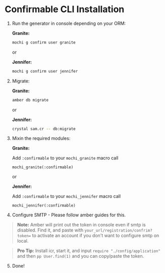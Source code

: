 # Confirmable CLI Installation

1. Run the generator in console depending on your ORM:  

    **Granite:**  
    ```bash
    mochi g confirm user granite
    ```  

    or

    **Jennifer:**  
    ```bash
    mochi g confirm user jennifer
    ```  

2. Migrate:

    **Granite:**  
    ```bash
    amber db migrate
    ```

    or

    **Jennifer:**  
    ```bash
    crystal sam.cr -- db:migrate
    ``` 

3. Mixin the required modules:

    **Granite:**

    Add `:confirmable` to your `mochi_granite` macro call
    ```crystal
    mochi_granite(:confirmable)
    ```

    or

    **Jennifer:**

    Add `:confirmable` to your `mochi_jennifer` macro call
    ```crystal
    mochi_jennifer(:confirmable)
    ```

4. Configure SMTP - Please follow amber guides for this.  

> **Note:** Amber will print out the token in console even if smtp is disabled. Find it, and paste with `your_url/registration/confrim?token=` to activate an account if you don't want to configure smtp on local.

> **Pro Tip:** Install icr, start it, and input `require "./config/application"` and then `pp User.find(1)` and you can copy/paste the token.

5. Done!